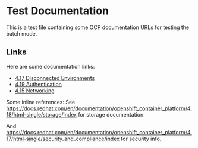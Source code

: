 # Test Documentation

This is a test file containing some OCP documentation URLs for testing the batch mode.

## Links

Here are some documentation links:

- [4.17 Disconnected Environments](https://docs.redhat.com/en/documentation/openshift_container_platform/4.17/html-single/disconnected_environments/index#mirroring-image-set-full)
- [4.19 Authentication](https://docs.redhat.com/en/documentation/openshift_container_platform/4.19/html-single/authentication_and_authorization/index)
- [4.15 Networking](https://docs.redhat.com/en/documentation/openshift_container_platform/4.15/html-single/networking/index)

Some inline references:
See https://docs.redhat.com/en/documentation/openshift_container_platform/4.18/html-single/storage/index for storage documentation.

And https://docs.redhat.com/en/documentation/openshift_container_platform/4.17/html-single/security_and_compliance/index for security info.

